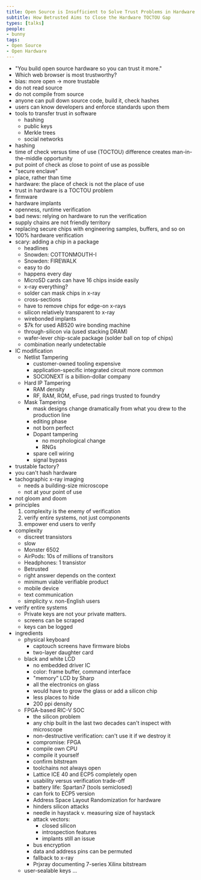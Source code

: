 ```yaml
---
title: Open Source is Insufficient to Solve Trust Problems in Hardware
subtitle: How Betrusted Aims to Close the Hardware TOCTOU Gap
types: [talks]
people:
- bunny
tags:
- Open Source
- Open Hardware
---
```


- "You build open source hardware so you can trust it more."
- Which web browser is most trustworthy?
- bias: more open -> more trustable
- do not read source
- do not compile from source
- anyone can pull down source code, build it, check hashes
- users can know developers and enforce standards upon them
- tools to transfer trust in software
  - hashing
  - public keys
  - Merkle trees
  - social networks
- hashing
- time of check versus time of use (TOCTOU) difference creates man-in-the-middle opportunity
- put point of check as close to point of use as possible
- "secure enclave"
- place, rather than time
- hardware: the place of check is not the place of use
- trust in hardware is a TOCTOU problem
- firmware
- hardware implants
- openness, runtime verification
- bad news: relying on hardware to run the verification
- supply chains are not friendly territory
- replacing secure chips with engineering samples, buffers, and so on
- 100% hardware verification
- scary: adding a chip in a package
  - headlines
  - Snowden: COTTONMOUTH-I
  - Snowden: FIREWALK
  - easy to do
  - happens every day
  - MicroSD cards can have 16 chips inside easily
  - x-ray everything?
  - solder can mask chips in x-ray
  - cross-sections
  - have to remove chips for edge-on x-rays
  - silicon relatively transparent to x-ray
  - wirebonded implants
  - $7k for used AB520 wire bonding machine
  - through-silicon via (used stacking DRAM)
  - wafer-lever chip-scale package (solder ball on top of chips)
  - combination nearly undetectable
- IC modification
  - Netlist Tampering
    - customer-owned tooling expensive
    - application-specific integrated circuit more common
    - SOCIONEXT is a billion-dollar company
  - Hard IP Tampering
    - RAM density
    - RF, RAM, ROM, eFuse, pad rings trusted to foundry
  - Mask Tampering
    - mask designs change dramatically from what you drew to the production line
    - editing phase
    - not born perfect
    - Dopant tampering
      - no morphological change
      - RNGs
    - spare cell wiring
    - signal bypass
- trustable factory?
- you can't hash hardware
- tachographic x-ray imaging
  - needs a building-size microscope
  - not at your point of use
- not gloom and doom
- principles
  1.  complexity is the enemy of verification
  2.  verify entire systems, not just components
  3.  empower end users to verify
- complexity
  - discreet transistors
  - slow
  - Monster 6502
  - AirPods: 10s of millions of transitors
  - Headphones: 1 transistor
  - Betrusted
  - right answer depends on the context
  - minimum viable verifiable product
  - mobile device
  - text communication
  - simplicity v. non-English users
- verify entire systems
  - Private keys are not your private matters.
  - screens can be scraped
  - keys can be logged
- ingredients
  - physical keyboard
    - captouch screens have firmware blobs
    - two-layer daughter card
  - black and white LCD
    - no embedded driver IC
    - color: frame buffer, command interface
    - "memory" LCD by Sharp
    - all the electronics on glass
    - would have to grow the glass or add a silicon chip
    - less places to hide
    - 200 ppi density
  - FPGA-based RIC-V SOC
    - the silicon problem
    - any chip built in the last two decades can't inspect with microscope
    - non-destructive verification: can't use it if we destroy it
    - compromise: FPGA
    - compile own CPU
    - compile it yourself
    - confirm bitstream
    - toolchains not always open
    - Lattice ICE 40 and ECP5 completely open
    - usability versus verification trade-off
    - battery life: Spartan7 (tools semiclosed)
    - can fork to ECP5 version
    - Address Space Layout Randomization for hardware
    - hinders silicon attacks
    - needle in haystack v. measuring size of haystack
    - attack vectors:
      - closed silicon
      - introspection features
      - implants still an issue
    - bus encryption
    - data and address pins can be permuted
    - fallback to x-ray
    - Prjxray documenting 7-series Xilinx bitstream
  - user-sealable keys
...
